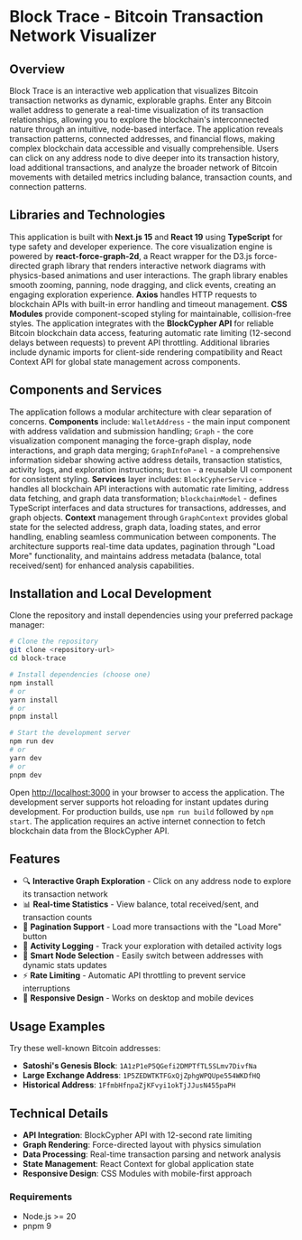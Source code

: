 # Block Trace - Bitcoin Transaction Network Visualizer

## Overview

Block Trace is an interactive web application that visualizes Bitcoin transaction networks as dynamic, explorable graphs. Enter any Bitcoin wallet address to generate a real-time visualization of its transaction relationships, allowing you to explore the blockchain's interconnected nature through an intuitive, node-based interface. The application reveals transaction patterns, connected addresses, and financial flows, making complex blockchain data accessible and visually comprehensible. Users can click on any address node to dive deeper into its transaction history, load additional transactions, and analyze the broader network of Bitcoin movements with detailed metrics including balance, transaction counts, and connection patterns.

## Libraries and Technologies

This application is built with **Next.js 15** and **React 19** using **TypeScript** for type safety and developer experience. The core visualization engine is powered by **react-force-graph-2d**, a React wrapper for the D3.js force-directed graph library that renders interactive network diagrams with physics-based animations and user interactions. The graph library enables smooth zooming, panning, node dragging, and click events, creating an engaging exploration experience. **Axios** handles HTTP requests to blockchain APIs with built-in error handling and timeout management. **CSS Modules** provide component-scoped styling for maintainable, collision-free styles. The application integrates with the **BlockCypher API** for reliable Bitcoin blockchain data access, featuring automatic rate limiting (12-second delays between requests) to prevent API throttling. Additional libraries include dynamic imports for client-side rendering compatibility and React Context API for global state management across components.

## Components and Services

The application follows a modular architecture with clear separation of concerns. **Components** include: `WalletAddress` - the main input component with address validation and submission handling; `Graph` - the core visualization component managing the force-graph display, node interactions, and graph data merging; `GraphInfoPanel` - a comprehensive information sidebar showing active address details, transaction statistics, activity logs, and exploration instructions; `Button` - a reusable UI component for consistent styling. **Services** layer includes: `BlockCypherService` - handles all blockchain API interactions with automatic rate limiting, address data fetching, and graph data transformation; `blockchainModel` - defines TypeScript interfaces and data structures for transactions, addresses, and graph objects. **Context** management through `GraphContext` provides global state for the selected address, graph data, loading states, and error handling, enabling seamless communication between components. The architecture supports real-time data updates, pagination through "Load More" functionality, and maintains address metadata (balance, total received/sent) for enhanced analysis capabilities.

## Installation and Local Development

Clone the repository and install dependencies using your preferred package manager:

```bash
# Clone the repository
git clone <repository-url>
cd block-trace

# Install dependencies (choose one)
npm install
# or
yarn install  
# or
pnpm install

# Start the development server
npm run dev
# or
yarn dev
# or  
pnpm dev
```

Open [http://localhost:3000](http://localhost:3000) in your browser to access the application. The development server supports hot reloading for instant updates during development. For production builds, use `npm run build` followed by `npm start`. The application requires an active internet connection to fetch blockchain data from the BlockCypher API.

## Features

- 🔍 **Interactive Graph Exploration** - Click on any address node to explore its transaction network
- 📊 **Real-time Statistics** - View balance, total received/sent, and transaction counts
- 🔄 **Pagination Support** - Load more transactions with the "Load More" button
- 📝 **Activity Logging** - Track your exploration with detailed activity logs  
- 🎯 **Smart Node Selection** - Easily switch between addresses with dynamic stats updates
- ⚡ **Rate Limiting** - Automatic API throttling to prevent service interruptions
- 📱 **Responsive Design** - Works on desktop and mobile devices

## Usage Examples

Try these well-known Bitcoin addresses:

- **Satoshi's Genesis Block**: `1A1zP1eP5QGefi2DMPTfTL5SLmv7DivfNa`
- **Large Exchange Address**: `1P5ZEDWTKTFGxQjZphgWPQUpe554WKDfHQ`
- **Historical Address**: `1FfmbHfnpaZjKFvyi1okTjJJusN455paPH`

## Technical Details

- **API Integration**: BlockCypher API with 12-second rate limiting
- **Graph Rendering**: Force-directed layout with physics simulation  
- **Data Processing**: Real-time transaction parsing and network analysis
- **State Management**: React Context for global application state
- **Responsive Design**: CSS Modules with mobile-first approach





### Requirements

- Node.js >= 20
- pnpm 9





